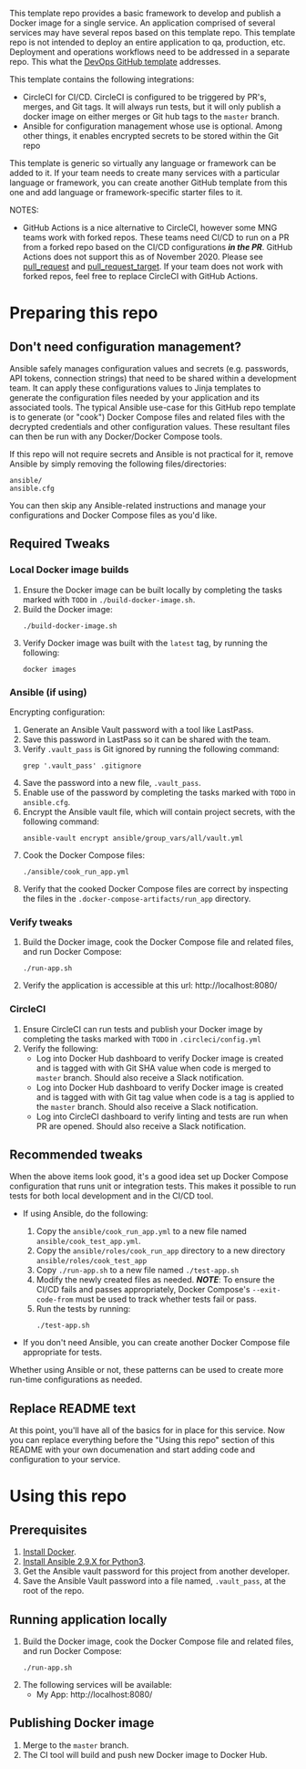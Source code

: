 This template repo provides a basic framework to develop and publish a Docker image for a single service. An application comprised of several services may have several repos based on this template repo. This template repo is not intended to deploy an entire application to qa, production, etc. Deployment and operations workflows need to be addressed in a separate repo. This what the [DevOps GitHub template](https://github.com/dfmedia/devops-template) addresses.

This template contains the following integrations:
* CircleCI for CI/CD. CircleCI is configured to be triggered by PR's, merges, and Git tags. It will always run tests, but it will only publish a docker image on either merges or Git hub tags to the `master` branch.
* Ansible for configuration management whose use is optional. Among other things, it enables encrypted secrets to be stored within the Git repo
   
This template is generic so virtually any language or framework can be added to it. If your team needs to create many services with a particular language or framework, you can create another GitHub template from this one and add language or framework-specific starter files to it. 
   
NOTES: 
* GitHub Actions is a nice alternative to CircleCI, however some MNG teams work with forked repos. These teams need CI/CD to run on a PR from a forked repo based on the CI/CD configurations ***in the PR***. GitHub Actions does not support this as of November 2020. Please see [pull_request](https://docs.github.com/en/free-pro-team@latest/actions/reference/events-that-trigger-workflows#pull_request) and [pull_request_target](https://docs.github.com/en/free-pro-team@latest/actions/reference/events-that-trigger-workflows#pull_request_target). If your team does not work with forked repos, feel free to replace CircleCI with GitHub Actions.
# Preparing this repo

## Don't need configuration management?
Ansible safely manages configuration values and secrets (e.g. passwords, API tokens, connection strings) that need to be shared within a development team.  It can apply these configurations values to Jinja templates to generate the configuration files needed by your application and its associated tools. The typical Ansible use-case for this GitHub repo template is to generate (or "cook") Docker Compose files and related files with the decrypted credentials and other configuration values. These resultant files can then be run with any Docker/Docker Compose tools.

If this repo will not require secrets and Ansible is not practical for it, remove Ansible by simply removing the
following files/directories:
```
ansible/
ansible.cfg
```
You can then skip any Ansible-related instructions and manage your configurations and Docker Compose files as you'd like.

## Required Tweaks
### Local Docker image builds
1. Ensure the Docker image can be built locally by completing the tasks marked with `TODO` in `./build-docker-image.sh`.
1. Build the Docker image:
   ```
   ./build-docker-image.sh
   ```
1. Verify Docker image was built with the `latest` tag, by running the following:
   ```
   docker images
   ```

### Ansible (if using)
Encrypting configuration:
1. Generate an Ansible Vault password with a tool like LastPass.
1. Save this password in LastPass so it can be shared with the team.
1. Verify `.vault_pass` is Git ignored by running the following command:
   ```
   grep '.vault_pass' .gitignore
   ```
1. Save the password into a new file, `.vault_pass`. 
1. Enable use of the password by completing the tasks marked with `TODO` in  `ansible.cfg`.
1. Encrypt the Ansible vault file, which will contain project secrets, with the following command:
   ```
   ansible-vault encrypt ansible/group_vars/all/vault.yml
   ```
1. Cook the Docker Compose files:
   ```
   ./ansible/cook_run_app.yml
   ```
1. Verify that the cooked Docker Compose files are correct by inspecting the files in the `.docker-compose-artifacts/run_app` directory.


### Verify tweaks
1. Build the Docker image, cook the Docker Compose file and related files, and run Docker Compose:
   ```
   ./run-app.sh
   ```
1. Verify the application is accessible at this url: http://localhost:8080/

### CircleCI
1. Ensure CircleCI can run tests and publish your Docker image by completing the tasks marked with `TODO` in `.circleci/config.yml`
1. Verify the following:
   * Log into Docker Hub dashboard to verify Docker image is created and is tagged with with Git SHA value when code is merged to `master` branch. Should also receive a Slack notification.
   * Log into Docker Hub dashboard to verify Docker image is created and is tagged with with Git tag value when code is a tag is applied to the `master` branch. Should also receive a Slack notification.
   * Log into CircleCI dashboard to verify linting and tests are run when PR are opened. Should also receive a Slack notification.

## Recommended tweaks
When the above items look good, it's a good idea set up Docker Compose configuration that runs unit or integration tests. This makes it possible to run tests for both local development and in the CI/CD tool. 

* If using Ansible, do the following:
   1. Copy the `ansible/cook_run_app.yml` to a new file named `ansible/cook_test_app.yml`.
   1. Copy the `ansible/roles/cook_run_app` directory to a new directory `ansible/roles/cook_test_app`
   1. Copy `./run-app.sh` to a new file named `./test-app.sh`
   1. Modify the newly created files as needed. ***NOTE***: To ensure the CI/CD fails and passes appropriately, Docker Compose's `--exit-code-from` must be used to track whether tests fail or pass.
   1. Run the tests by running:
      ```
      ./test-app.sh
      ```


* If you don't need Ansible, you can create another Docker Compose file appropriate for tests. 

Whether using Ansible or not, these patterns can be used to create more run-time configurations as needed.

## Replace README text
At this point, you'll have all of the basics for in place for this service. Now you can replace everything before the "Using this repo" section of this README with your own documenation and start adding code and configuration to your service.

# Using this repo

## Prerequisites
1. [Install Docker](https://github.com/dfmedia/docker-image-template/wiki/Installing-Docker).
1. [Install Ansible 2.9.X for Python3](https://docs.ansible.com/ansible/latest/reference_appendices/python_3_support.html).
1. Get the Ansible vault password for this project from another developer.
1. Save the Ansible Vault password into a file named, `.vault_pass`, at the root of the repo.   

## Running application locally
1. Build the Docker image, cook the Docker Compose file and related files, and run Docker Compose:
   ```
   ./run-app.sh
   ```
1. The following services will be available:
   * My App: http://localhost:8080/

## Publishing Docker image
1. Merge to the `master` branch.
1. The CI tool will build and push new Docker image to Docker Hub.
